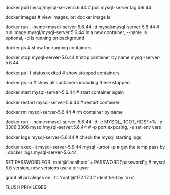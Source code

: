 docker pull mysql/mysql-server:5.6.44  # pull mysql-server tag 5.6.44

docker images  # view images, or: docker image ls

docker run --name=mysql-server-5.6.44 -d mysql/mysql-server:5.6.44  # run image mysql/mysql-server:5.6.44 in a new container, --name is optional, -d is running on background

docker ps # show the running containers

docker stop mysql-server-5.6.44   # stop container by name mysql-server-5.6.44

docker ps -f status=exited  # show stopped containers

docker ps -a # show all containers including these stopped

docker start mysql-server-5.6.44 # start container again

docker restart mysql-server-5.6.44 # restart container

docker rm mysql-server-5.6.44  # rm container by name

docker run --name=mysql-server-5.6.44 -d -e MYSQL_ROOT_HOST=% -p 3306:3306 mysql/mysql-server:5.6.44  # -p port exposing, -e set env vars 

docker logs mysql-server-5.6.44   # check the mysql starting logs

docker exec -it mysql-server-5.6.44 mysql -uroot -p  # get the temp pass by : docker logs mysql-server-5.6.44

SET PASSWORD FOR 'root'@'localhost' = PASSWORD('password');  # mysql 5.6 version, new versions use alter user

grant all privileges on *.* to 'root'@'172.17.0.1' identified by 'xxx';

FLUSH PRIVILEGES;
